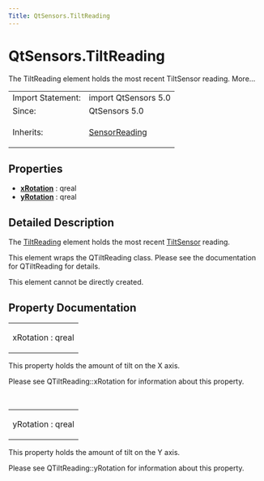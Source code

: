 ```yaml
---
Title: QtSensors.TiltReading
---
```


# QtSensors.TiltReading

<span class="subtitle"></span>
<!-- $$$TiltReading-brief -->
<p>The TiltReading element holds the most recent TiltSensor reading. More...</p>
<!-- @@@TiltReading -->
<table class="alignedsummary">
<tr><td class="memItemLeft rightAlign topAlign"> Import Statement:</td><td class="memItemRight bottomAlign"> import QtSensors 5.0</td></tr><tr><td class="memItemLeft rightAlign topAlign"> Since:</td><td class="memItemRight bottomAlign">  QtSensors 5.0</td></tr><tr><td class="memItemLeft rightAlign topAlign"> Inherits:</td><td class="memItemRight bottomAlign"> <p><a href="QtSensors.SensorReading.md">SensorReading</a></p>
</td></tr></table><ul>
</ul>
<h2 id="properties">Properties</h2>
<ul>
<li class="fn"><b><b><a href="#xRotation-prop">xRotation</a></b></b> : qreal</li>
<li class="fn"><b><b><a href="#yRotation-prop">yRotation</a></b></b> : qreal</li>
</ul>
<!-- $$$TiltReading-description -->
<h2 id="details">Detailed Description</h2>
</p>
<p>The <a href="index.html">TiltReading</a> element holds the most recent <a href="QtSensors.TiltSensor.md">TiltSensor</a> reading.</p>
<p>This element wraps the QTiltReading class. Please see the documentation for QTiltReading for details.</p>
<p>This element cannot be directly created.</p>
<!-- @@@TiltReading -->
<h2>Property Documentation</h2>
<!-- $$$xRotation -->
<table class="qmlname"><tr valign="top" id="xRotation-prop"><td class="tblQmlPropNode"><p><span class="name">xRotation</span> : <span class="type">qreal</span></p></td></tr></table><p>This property holds the amount of tilt on the X axis.</p>
<p>Please see QTiltReading::xRotation for information about this property.</p>
<!-- @@@xRotation -->
<br/>
<!-- $$$yRotation -->
<table class="qmlname"><tr valign="top" id="yRotation-prop"><td class="tblQmlPropNode"><p><span class="name">yRotation</span> : <span class="type">qreal</span></p></td></tr></table><p>This property holds the amount of tilt on the Y axis.</p>
<p>Please see QTiltReading::yRotation for information about this property.</p>
<!-- @@@yRotation -->
<br/>
